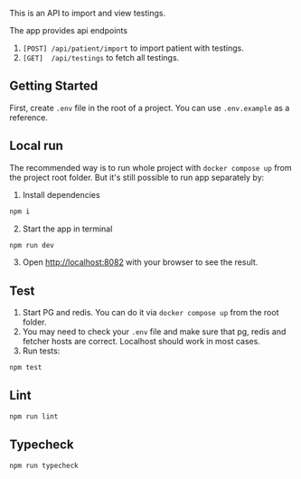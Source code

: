 This is an API to import and view testings. 

The app provides api endpoints 

1. `[POST] /api/patient/import` to import patient with testings.
2. `[GET]  /api/testings` to fetch all testings. 

## Getting Started

First, create `.env` file in the root of a project. You can use `.env.example` as a reference.

## Local run

The recommended way is to run whole project with `docker compose up` from the project root folder. 
But it's still possible to run app separately by:

1. Install dependencies

```bash
npm i
```

2. Start the app in terminal

```bash
npm run dev
```

3. Open [http://localhost:8082](http://localhost:8082) with your browser to see the result.

## Test

1. Start PG and redis. You can do it via `docker compose up` from the root folder.
2. You may need to check your `.env` file and make sure that pg, redis and fetcher hosts are correct. Localhost should work in most cases.
2. Run tests:

```bash
npm test
```
## Lint

```bash
npm run lint
```

## Typecheck

```bash
npm run typecheck
```
